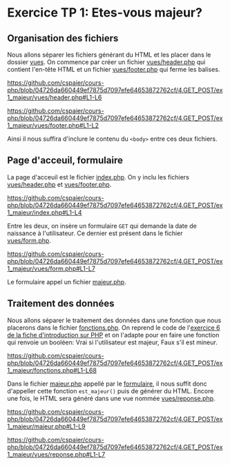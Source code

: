 # Exercice TP 1: Etes-vous majeur?

## Organisation des fichiers
Nous allons séparer les fichiers générant du HTML et les placer dans le dossier [vues](vues).
On commence par créer un fichier [vues/header.php](vues/header.php) qui contient l'en-tête HTML et un fichier [vues/footer.php](vues/footer.php) qui ferme les balises.

https://github.com/cspaier/cours-php/blob/04726da660449ef7875d7097efe64653872762cf/4.GET_POST/ex1_majeur/vues/header.php#L1-L6

https://github.com/cspaier/cours-php/blob/04726da660449ef7875d7097efe64653872762cf/4.GET_POST/ex1_majeur/vues/footer.php#L1-L2

Ainsi il nous suffira d'inclure le contenu du `<body>` entre ces deux fichiers.


## Page d'acceuil, formulaire
La page d'acceuil est le fichier [index.php](index.php). On y inclu les fichiers [vues/header.php](vues/header.php) et [vues/footer.php](vues/footer.php). 

https://github.com/cspaier/cours-php/blob/04726da660449ef7875d7097efe64653872762cf/4.GET_POST/ex1_majeur/index.php#L1-L4

Entre les deux, on insère un formulaire `GET` qui demande la date de naissance à l'utilisateur. Ce dernier est présent dans le fichier [vues/form.php](vues/form.php).

https://github.com/cspaier/cours-php/blob/04726da660449ef7875d7097efe64653872762cf/4.GET_POST/ex1_majeur/vues/form.php#L1-L7

Le formulaire appel un fichier [majeur.php](majeur.php).

## Traitement des données

Nous allons séparer le traitement des données dans une fonction que nous placerons dans le fichier [fonctions.php](fonctions.php).
On reprend le code de l'[exercice 6 de la fiche d'introduction sur PHP](/0.Introduction/corrections.md#exercice-tp-6-) et on l'adapte pour en faire une fonction qui renvoie un booléen: Vrai si l'utilisateur est majeur, Faux s'il est mineur.

https://github.com/cspaier/cours-php/blob/04726da660449ef7875d7097efe64653872762cf/4.GET_POST/ex1_majeur/fonctions.php#L1-L68

Dans le fichier [majeur.php](majeur.php) appellé par le [formulaire](vues/form.php), il nous suffit donc d'appeller cette fonction `est_majeur()` puis de générer du HTML. Encore une fois, le HTML sera généré dans une vue nommée [vues/reponse.php](vue/reponse.php).

https://github.com/cspaier/cours-php/blob/04726da660449ef7875d7097efe64653872762cf/4.GET_POST/ex1_majeur/majeur.php#L1-L9

https://github.com/cspaier/cours-php/blob/04726da660449ef7875d7097efe64653872762cf/4.GET_POST/ex1_majeur/vues/reponse.php#L1-L7
